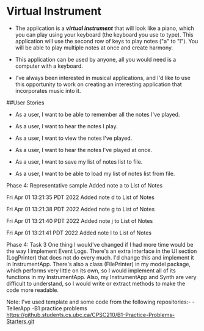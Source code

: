 # Virtual Instrument



- The application is a ***virtual instrument*** that will look like a piano, which you can play using your keyboard 
(the keyboard you use to type). This application will use the second row of keys to play notes ("a" to "l"). You will 
be able to play multiple notes at once and create harmony.

- This application can be used by anyone, all you would need is a computer with a keyboard.

- I've always been interested in musical applications, and I'd like to use this opportunity to work on creating an 
interesting application that incorporates music into it.



##User Stories

- As a user, I want to be able to remember all the notes I've played.
- As a user, I want to hear the notes I play.
- As a user, I want to view the notes I've played.
- As a user, I want to hear the notes I've played at once.


- As a user, I want to save my list of notes list to file.
- As a user, I want to be able to load my list of notes list from file.


Phase 4:
Representative sample
Added note a to List of Notes


Fri Apr 01 13:21:35 PDT 2022
Added note d to List of Notes


Fri Apr 01 13:21:38 PDT 2022
Added note g to List of Notes


Fri Apr 01 13:21:40 PDT 2022
Added note j to List of Notes


Fri Apr 01 13:21:41 PDT 2022
Added note l to List of Notes

Phase 4: Task 3 
One thing I would've changed if I had more time would be the way I implement Event Logs.
There's an extra interface in the UI section (LogPrinter) that does not do every much. I'd change this and implement it
in InstrumentApp. There's also a class (FilePrinter) in my model package, which performs very little on its own, 
so I would implement all of its functions in my InstrumentApp.
Also, my InstrumentApp and Synth are very difficult to understand, so I would write or extract methods to make the code 
more readable. 


Note:
I've used template and some code from the following repositories:-
-TellerApp
-B1 practice problems
https://github.students.cs.ubc.ca/CPSC210/B1-Practice-Problems-Starters.git

